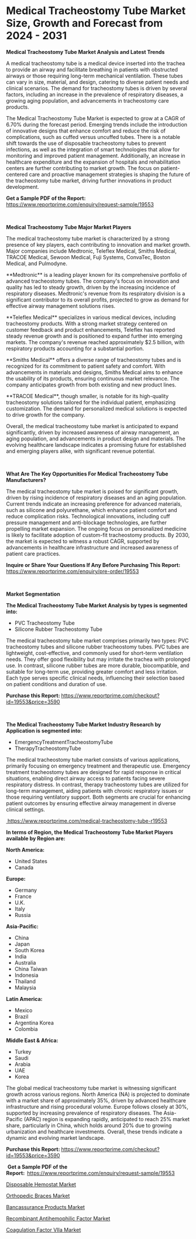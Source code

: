 <p><h1>Medical Tracheostomy Tube Market Size, Growth and Forecast from 2024 - 2031</h1></p><p><strong>Medical Tracheostomy Tube Market Analysis and Latest Trends</strong></p>
<p><p>A medical tracheostomy tube is a medical device inserted into the trachea to provide an airway and facilitate breathing in patients with obstructed airways or those requiring long-term mechanical ventilation. These tubes can vary in size, material, and design, catering to diverse patient needs and clinical scenarios. The demand for tracheostomy tubes is driven by several factors, including an increase in the prevalence of respiratory diseases, a growing aging population, and advancements in tracheostomy care products.</p><p>The Medical Tracheostomy Tube Market is expected to grow at a CAGR of 6.70% during the forecast period. Emerging trends include the introduction of innovative designs that enhance comfort and reduce the risk of complications, such as cuffed versus uncuffed tubes. There is a notable shift towards the use of disposable tracheostomy tubes to prevent infections, as well as the integration of smart technologies that allow for monitoring and improved patient management. Additionally, an increase in healthcare expenditure and the expansion of hospitals and rehabilitation centers are further contributing to market growth. The focus on patient-centered care and proactive management strategies is shaping the future of the tracheostomy tube market, driving further innovations in product development.</p></p>
<p><strong>Get a Sample PDF of the Report:&nbsp;</strong> <a href="https://www.reportprime.com/enquiry/request-sample/19553?utm_campaign=60&utm_medium=2&utm_source=Github&utm_content=ia&utm_term=23112024&utm_id=medical-tracheostomy-tube">https://www.reportprime.com/enquiry/request-sample/19553</a></p>
<p>&nbsp;</p>
<p><strong>Medical Tracheostomy Tube Major Market Players</strong></p>
<p><p>The medical tracheostomy tube market is characterized by a strong presence of key players, each contributing to innovation and market growth. Major companies include Medtronic, Teleflex Medical, Smiths Medical, TRACOE Medical, Sewoon Medical, Fuji Systems, ConvaTec, Boston Medical, and Pulmodyne.</p><p>**Medtronic** is a leading player known for its comprehensive portfolio of advanced tracheostomy tubes. The company's focus on innovation and quality has led to steady growth, driven by the increasing incidence of respiratory diseases. Medtronic's revenue from its respiratory division is a significant contributor to its overall profits, projected to grow as demand for effective airway management solutions rises.</p><p>**Teleflex Medical** specializes in various medical devices, including tracheostomy products. With a strong market strategy centered on customer feedback and product enhancements, Teleflex has reported steady revenue growth and is positioned to expand further into emerging markets. The company's revenue reached approximately $2.5 billion, with respiratory products accounting for a substantial portion.</p><p>**Smiths Medical** offers a diverse range of tracheostomy tubes and is recognized for its commitment to patient safety and comfort. With advancements in materials and designs, Smiths Medical aims to enhance the usability of its products, ensuring continuous market relevance. The company anticipates growth from both existing and new product lines.</p><p>**TRACOE Medical**, though smaller, is notable for its high-quality tracheostomy solutions tailored for the individual patient, emphasizing customization. The demand for personalized medical solutions is expected to drive growth for the company.</p><p>Overall, the medical tracheostomy tube market is anticipated to expand significantly, driven by increased awareness of airway management, an aging population, and advancements in product design and materials. The evolving healthcare landscape indicates a promising future for established and emerging players alike, with significant revenue potential.</p></p>
<p>&nbsp;</p>
<p><strong>What Are The Key Opportunities For Medical Tracheostomy Tube Manufacturers?</strong></p>
<p><p>The medical tracheostomy tube market is poised for significant growth, driven by rising incidence of respiratory diseases and an aging population. Current trends indicate an increasing preference for advanced materials, such as silicone and polyurethane, which enhance patient comfort and reduce complication risks. Technological innovations, including cuff pressure management and anti-blockage technologies, are further propelling market expansion. The ongoing focus on personalized medicine is likely to facilitate adoption of custom-fit tracheostomy products. By 2030, the market is expected to witness a robust CAGR, supported by advancements in healthcare infrastructure and increased awareness of patient care practices.</p></p>
<p><strong>Inquire or Share Your Questions If Any Before Purchasing This Report:</strong> <a href="https://www.reportprime.com/enquiry/pre-order/19553?utm_campaign=60&utm_medium=2&utm_source=Github&utm_content=ia&utm_term=23112024&utm_id=medical-tracheostomy-tube">https://www.reportprime.com/enquiry/pre-order/19553</a></p>
<p>&nbsp;</p>
<p><strong>Market Segmentation</strong></p>
<p><strong>The Medical Tracheostomy Tube Market Analysis by types is segmented into:</strong></p>
<p><ul><li>PVC Tracheostomy Tube</li><li>Silicone Rubber Tracheostomy Tube</li></ul></p>
<p><p>The medical tracheostomy tube market comprises primarily two types: PVC tracheostomy tubes and silicone rubber tracheostomy tubes. PVC tubes are lightweight, cost-effective, and commonly used for short-term ventilation needs. They offer good flexibility but may irritate the trachea with prolonged use. In contrast, silicone rubber tubes are more durable, biocompatible, and suitable for long-term use, providing greater comfort and less irritation. Each type serves specific clinical needs, influencing their selection based on patient conditions and duration of use.</p></p>
<p><strong>Purchase this Report:&nbsp;</strong><a href="https://www.reportprime.com/checkout?id=19553&price=3590&utm_campaign=60&utm_medium=2&utm_source=Github&utm_content=ia&utm_term=23112024&utm_id=medical-tracheostomy-tube">https://www.reportprime.com/checkout?id=19553&price=3590</a></p>
<p>&nbsp;</p>
<p><strong>The Medical Tracheostomy Tube Market Industry Research by Application is segmented into:</strong></p>
<p><ul><li>EmergencyTreatmentTracheostomyTube</li><li>TherapyTracheostomyTube</li></ul></p>
<p><p>The medical tracheostomy tube market consists of various applications, primarily focusing on emergency treatment and therapeutic use. Emergency treatment tracheostomy tubes are designed for rapid response in critical situations, enabling direct airway access to patients facing severe respiratory distress. In contrast, therapy tracheostomy tubes are utilized for long-term management, aiding patients with chronic respiratory issues or those requiring ventilatory support. Both segments are crucial for enhancing patient outcomes by ensuring effective airway management in diverse clinical settings.</p></p>
<p><a href="https://www.reportprime.com/medical-tracheostomy-tube-r19553?utm_campaign=60&utm_medium=2&utm_source=Github&utm_content=ia&utm_term=23112024&utm_id=medical-tracheostomy-tube">&nbsp;https://www.reportprime.com/medical-tracheostomy-tube-r19553</a></p>
<p><strong>In terms of Region, the Medical Tracheostomy Tube Market Players available by Region are:</strong></p>
<p>
    <p> <strong> North America: </strong>
        <ul>
            <li>United States</li>
            <li>Canada</li>
        </ul>
        </p> 
    <p> <strong> Europe: </strong>
        <ul>
            <li>Germany</li>
            <li>France</li>
            <li>U.K.</li>
            <li>Italy</li>
            <li>Russia</li>
        </ul>
        </p> 
    <p> <strong> Asia-Pacific: </strong>
        <ul>
            <li>China</li>
            <li>Japan</li>
            <li>South Korea</li>
            <li>India</li>
            <li>Australia</li>
            <li>China Taiwan</li>
            <li>Indonesia</li>
            <li>Thailand</li>
            <li>Malaysia</li>
        </ul>
        </p> 
    <p> <strong> Latin America: </strong>
        <ul>
            <li>Mexico</li>
            <li>Brazil</li>
            <li>Argentina Korea</li>
            <li>Colombia</li>
        </ul>
        </p> 
    <p> <strong> Middle East & Africa: </strong>
        <ul>
            <li>Turkey</li>
            <li>Saudi</li>
            <li>Arabia</li>
            <li>UAE</li>
            <li>Korea</li>
        </ul>
    </p>
    </p>
<p><p>The global medical tracheostomy tube market is witnessing significant growth across various regions. North America (NA) is projected to dominate with a market share of approximately 35%, driven by advanced healthcare infrastructure and rising procedural volume. Europe follows closely at 30%, supported by increasing prevalence of respiratory diseases. The Asia-Pacific (APAC) region is expanding rapidly, anticipated to reach 25% market share, particularly in China, which holds around 20% due to growing urbanization and healthcare investments. Overall, these trends indicate a dynamic and evolving market landscape.</p></p>
<p><strong>Purchase this Report: </strong><a href="https://www.reportprime.com/checkout?id=19553&price=3590&utm_campaign=60&utm_medium=2&utm_source=Github&utm_content=ia&utm_term=23112024&utm_id=medical-tracheostomy-tube">https://www.reportprime.com/checkout?id=19553&price=3590</a></p>
<p>&nbsp;<strong>Get a Sample PDF of the Report:&nbsp;&nbsp;</strong><a href="https://www.reportprime.com/enquiry/request-sample/19553?utm_campaign=60&utm_medium=2&utm_source=Github&utm_content=ia&utm_term=23112024&utm_id=medical-tracheostomy-tube">https://www.reportprime.com/enquiry/request-sample/19553</a></p>
<p><strong></strong></p>
<p><p><a href="https://github.com/NargisHussain432/Market-Research-Report-List-1/blob/main/disposable-hemostat-market.md?utm_campaign=60&utm_medium=2&utm_source=Github&utm_content=ia&utm_term=23112024&utm_id=medical-tracheostomy-tube">Disposable Hemostat Market</a></p><p><a href="https://github.com/FahadAhmed223/Market-Research-Report-List-1/blob/main/orthopedic-braces-market.md?utm_campaign=60&utm_medium=2&utm_source=Github&utm_content=ia&utm_term=23112024&utm_id=medical-tracheostomy-tube">Orthopedic Braces Market</a></p><p><a href="https://issuu.com/reportprime-2/docs/bancassurance-products-market-size-_d4cdb9d853896c?utm_campaign=60&utm_medium=2&utm_source=Github&utm_content=ia&utm_term=23112024&utm_id=medical-tracheostomy-tube">Bancassurance Products Market</a></p><p><a href="https://www.linkedin.com/pulse/market-challenges-sales-volume-forecast-research-recombinant-e0fgf?utm_campaign=60&utm_medium=2&utm_source=Github&utm_content=ia&utm_term=23112024&utm_id=medical-tracheostomy-tube">Recombinant Antihemophilic Factor Market</a></p><p><a href="https://www.linkedin.com/pulse/deep-insights-coagulation-factor-viia-market-size-growing-demand-5hqte?utm_campaign=60&utm_medium=2&utm_source=Github&utm_content=ia&utm_term=23112024&utm_id=medical-tracheostomy-tube">Coagulation Factor VIIa Market</a></p></p>